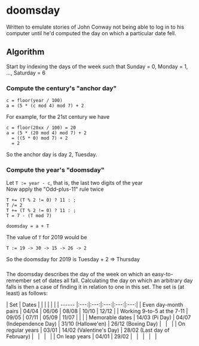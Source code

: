 # doomsday
Written to emulate stories of John Conway not being able to log in to his computer until he'd computed the day on which a particular date fell.

## Algorithm
Start by indexing the days of the week such that Sunday = 0, Monday = 1, ..., Saturday = 6

### Compute the century's "anchor day"
```
c = floor(year / 100)
a = (5 * (c mod 4) mod 7) + 2
```

For example, for the 21st century we have
```
c = floor(20xx / 100) = 20
a = (5 * (20 mod 4) mod 7) + 2
  = ((5 * 0) mod 7) + 2
  = 2
```

So the anchor day is day 2, Tuesday.

### Compute the year's "doomsday"
Let `T := year - c`, that is, the last two digits of the year\
Now apply the "Odd-plus-11" rule twice

```
T += (T % 2 != 0) ? 11 : ;
T /= 2
T += (T % 2 != 0) ? 11 : ;
T = 7 - (T mod 7)

doomsday = a + T
```

The value of `T` for 2019 would be
```
T := 19 -> 30 -> 15 -> 26 -> 2
```
So the doomsday for 2019 is Tuesday + 2 => Thursday

###
The doomsday describes the day of the week on which an easy-to-remember set of dates all fall. Calculating the day on which an arbitrary day falls is then a case of finding it in relation to one in this set. The set is (at least) as follows:

| Set | Dates | | | | | |
| ------ |:---:|:---:|:---:|:---:|:---:|
| Even day-month pairs 		 | 04/04 | 06/06 | 08/08 | 10/10 | 12/12 |
| Working 9-to-5 at the 7-11 | 09/05 | 07/11 | 05/09 | 11/07 | | |
| Memorable dates			 | 14/03 (Pi Day) | 04/07 (Independence Day) | 31/10 (Hallowe'en) | 26/12 (Boxing Day) | &nbsp; | &nbsp; |
| On regular years			 | 03/01 | 14/02 (Valentine's Day) | 28/02 (Last day of February) | &nbsp; | &nbsp; | &nbsp; |
| On leap years				 | 04/01 | 29/02 | &nbsp; | &nbsp; | &nbsp; | &nbsp; |
